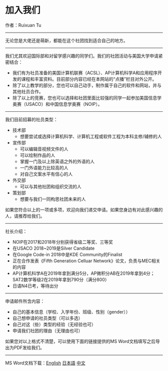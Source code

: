 # 加入我们

作者：Ruixuan Tu

---

无论您是大佬还是萌新，都能在这个社团找到适合自己的地方。

---

我们尤其欢迎国际部和对留学感兴趣的同学们。我们的社团活动与美国大学申请紧密结合：

- 我们有为社员准备的美国计算机联赛（ACSL）、AP计算机科学A和应用程序开发的课程和丰富资料。目前部分内容已经在本网站的“点播”栏目对外公开。
- 除了以上教学的部分，您也可以自己动手，制作属于自己的软件和网站，并与其他社员合作。
- 除了以上的竞赛，您也可以选择和社团里面比较强的同学一起参加美国信息学奥赛（USACO）和中国信息学奥赛（NOIP）。

---

我们目前招募的社员类型：

- 技术部
    - 想要尝试或选择计算机科学、计算机工程或软件工程为本科主修/辅修的人
- 宣传部
    - 可以编辑音视频文件的人
    - 可以绘制作品的人
    - 掌握一门及以上除英语之外的外语的人
    - 一门外语能力比较高的人
    - 对自己文案水平有信心的人
- 外交部
    - 可以与其他社团和组织交流的人
- 策划部
    - 想要与我们一同构思社团未来的人

如果您符合以上的一项或多项，欢迎向我们递交申请。如果您身边有对此感兴趣的人，请推荐给我们。

---

社长介绍：

- NOIP在2017和2018年分别获得省级二等奖、三等奖
- 在USACO 2018~2019是Silver Candidate
- 在Google Code-in 2018中是KDE Community的Finalist
- 正在合作发表《Fifth Generation Celluar Network》论文，负责与MEC相关的内容
- AP计算机科学A在2019年拿到满分5分，AP微积分AB在2019年拿到4分；SAT2数学等级2在2019年拿到790分（满分800）
- 日语N4已考，等待出分

---

申请邮件所含内容：

- 自己的基本信息（学校、入学年份、班级、性别（gender））
- 自己想申请的社员类型（可以多选）
- 自己对这（些）类型的经验（无经验也可）
- 申请我们社团的理由（无理由也可）

如果您对以上格式不清楚，可以使用下面的链接提供的MS Word文档填写之后导出为PDF发给我们。

---

MS Word文档下载：[English](/attachment/news/20190714/Application%20Form.docx) [日本語](/attachment/news/20190714/入部届.docx) [中文](/attachment/news/20190714/申请书.docx)